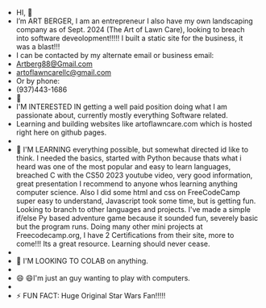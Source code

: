 -    HI,     👋
-  I’m ART BERGER, I am an entrepreneur I also have my own landscaping company as of Sept. 2024 (The Art of Lawn Care), looking to breach into software deveolopment!!!!! I built a static site for the business, it was a blast!!!
-  I can be contacted by my alternate email or business email:
-    Artberg88@Gmail.com
-    artoflawncarellc@gmail.com
-  Or by phone:
-    (937)443-1686
-  👀
-  I'M INTERESTED IN getting a well paid position doing what I am passionate about, currently mostly everything Software related.
-  Learning and building websites like artoflawncare.com which is hosted right here on github pages.
-
- 🌱 I'M LEARNING everything possible, but somewhat directed id like to think. I needed the basics, started with Python because thats what i heard was one of the most popular and easy to learn languages, breached C with the CS50 2023 youtube video, very good information, great presentation I recommend to anyone whos learning anything computer science. Also I did some html and css on FreeCodeCamp super easy to understand, Javascript took some time, but is getting fun. Looking to branch to other languages and projects. I've made a simple if/else Py based adventure game because it sounded fun, severely basic but the program runs. Doing many other mini projects at Freecodecamp.org, I have 2 Certifications from their site, more to come!!! Its a great resource. Learning should never cease.
-
- 💞️ I'M LOOKING TO COLAB on anything.
-
- 😄 😄I'm just an guy wanting to play with computers.
-
- ⚡ FUN FACT: Huge Original Star Wars Fan!!!!! 

<!---
ArtBerger88/ArtBerger88 is a ✨ special ✨ repository because its `README.md` (this file) appears on your GitHub profile.
You can click the Preview link to take a look at your changes.
--->
